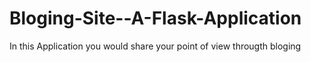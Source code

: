 # Bloging-Site--A-Flask-Application
In this Application you would share your point of view througth bloging
